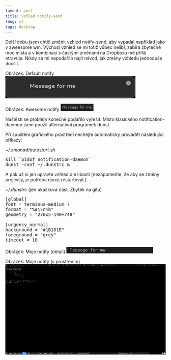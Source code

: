 ```yaml
---
layout: post
title: Vzhled notify-send
lang: cz
tags: desktop
---
```



Delší dobu jsem chtěl změnit vzhled notify-send, aby vypadal například jako v aweesome wm. Výchozí vzhled se mi totiž vůbec nelíbí, zabírá zbytečně moc místa a v kombinaci s častými změnami na Dropboxu mě příliš otravuje. Nikdy se mi nepodařilo najít návod, jak změny vzhledu jednoduše docílit.

Obrázek: Default notify
![Obrázek: Default notify](/files/img/default-notify-crop.png)

Obrázek: Awesome notify
![Obrázek: Default notify](/files/img/awesome-notify-crop.png)

Naštěstí se problém konečně podařilo vyřešit. Místo klasického notification-daemon jsem použil alternativní prográmek dunst.

Při spuštění grafického prostředí nechejte automaticky provádět následující příkazy:

*~/.xmonad/autostart.sh*
<pre class="prettyprint">
kill `pidof notification-daemon`
dunst -conf ~/.dunstrc &
</pre>

A pak už si jen upravte vzhled dle libosti (nezapomeňte, že aby se změny projevily,  je potřeba dunst restartovat ).

*~/.dunstrc* (jen ukázková část. Zbytek na gitu)
<pre class="prettyprint">
[global]
font = terminus-medium 7
format = "<b>%s</b>\\n%b"
geometry = "270x5-140+748"

[urgency_normal]
background = "#1B1D1E"
foreground = "grey"
timeout = 10
</pre>

Obrázek: Moje notify (detail)
![Obrázek: Moje notify (detail)](/files/img/my-notify-crop.png)

Obrázek: Moje notify (s prostředím)
[![Obrázek: Moje notify (detail)](/files/img/my-notify-thumb.png)](/files/img/my-notify-full.png)

